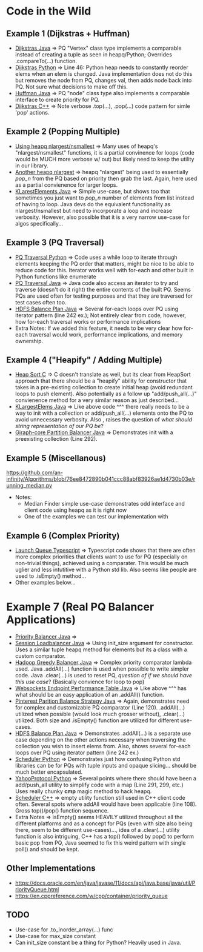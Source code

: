 # Code in the Wild 

## Example 1 (Dijkstras + Huffman)
- [Dijkstras Java](https://github.com/mburst/dijkstras-algorithm/blob/master/Dijkstras.java) => PQ "Vertex" class type implements a comparable instead of creating a tuple as seen in heapq/Python; Overrides .compareTo(...) function. 
- [Dijkstras Python](https://github.com/mburst/dijkstras-algorithm/blob/master/dijkstras.py) => Line 46: Python heap needs to constantly reorder elems when an elem is changed. Java implementation does not do this but removes the node from PQ, changes val, then adds node back into PQ. Not sure what decisions to make off this.
- [Huffman Java](https://github.com/nayuki/Reference-Huffman-coding/blob/bc286358d24b81cd06287b3b062da54388e2ee67/java/src/FrequencyTable.java) => PQ "node" class type also implements a comparable interface to create priority for PQ.
- [Dijkstras C++](https://github.com/josefgraus/self_similarity/blob/c032daa3009f60fdc8a52c437a07c6e3ba2efe4b/src/algorithms/shortest_path.cpp) => Note verbose .top(...), .pop(...) code pattern for simle 'pop' actions. 

## Example 2 (Popping Multiple)
- [Using heapq nlargest/nsmallest](https://github.com/colinaardsma/gsa/blob/fe738bbda48bdbda1b06c19cf3ec1c1b96a3fac9/projections/helpers/player_creator.py) => Many uses of heapq's "nlargest/nsmallest" functions, it is a partial convinence for loops (code would be MUCH more verbose w/ out) but likely need to keep the utility in our library.
- [Another heapq nlargest](https://github.com/joint-em/FirmCore/blob/2e44d1f3e73822cf02f59b4f23d76e2c5187b041/Code/FirmCore_Decompositions.py) => heapq "nlargest" being used to essentially _pop\_n_ from the PQ based on priority then grab the last. Again, here used as a partial convienence for larger loops.
- [KLarestElements Java](https://github.com/sumitsrv121/DSA_Practice/blob/4d19dc3ecf26759e91339d1e6b4f06daa18bc832/src/main/java/com/sumit/srv/heap/KLargestElementsOfAnArray.java) => Simple use-case, but shows too that sometimes you just want to _pop\_n_ number of elements from list instead of having to loop. Java devs do the equivalent functionality as nlargest/nsmallest but need to incorporate a loop and increase verbosity. However, also possible that it is a very narrow use-case for algos specifically... 

## Example 3 (PQ Traversal)
- [PQ Traversal Python](https://github.com/Leesungsup/algo-test/blob/582d62666e1337519c3d80c6faf7b19c9e20b4cc/heap.py) => Code uses a while loop to iterate through elements keeping the PQ order that matters, might be nice to be able to reduce code for this. Iterator works well with for-each and other built in Python functions like enumerate
- [PQ Traversal Java](https://github.com/LayneFongX/Hodgepodge/blob/9229c4b8e9b8800b936adbebc52dc5be652cff1f/queue/src/main/java/com/laynefongx/hodgepodge/service/impl/PriorityQueueService.java) => Java code also access an iterator to try and traverse (doesn't do it right) the entire contents of the built PQ. Seems PQs are used often for testing purposes and that they are traversed for test cases often too. 
- [HDFS Balance Plan Java](https://github.com/ryneli/RsyncCopy/blob/0939fb6d9deac89187d196d31df9bced758661fb/hdfs/org/apache/hadoop/hdfs/server/balancer/BalancePlan.java) => Several for-each loops over PQ using iterator pattern (line 242 ex.); Not entirely clear from code, however, how for-each traversal works or performance implications
- Extra Notes: If we added this feature, it needs to be very clear how for-each traversal would work, performance implications, and memory ownership.

## Example 4 ("Heapify" / Adding Multiple)
- [Heap Sort C](https://github.com/Bossmo02/SortingAlgorithms/blob/8ca981acb76c2f52fa1b2bdc2121d303bb932484/HeapSort.h) => C doesn't translate as well, but its clear from HeapSort approach that there should be a "heapify" ability for constructor that takes in a pre-existing collection to create initial heap (avoid redundant loops to push element). Also potentially as a follow up "add/push_all(...)" convienence method for a very similar reason as just described...
- [KLargestElems Java](https://github.com/an-infinity/Algorithms/blob/76ee8472890b041ccc88abf83926ae1d4730b03e/running_median.py) => Like above code ^^^ there really needs to be a way to init with a collection or add/push_all(...) elements onto the PQ to avoid unnecessary verbosity. Also , raises the question of _what should string representation of our PQ be_?
- [Giraph-core Partition Balancer Java](https://github.com/zjianliu/giraph-1.2.0/blob/a822fc3beec68888e228af93ea3b141143c147fa/giraph-core/src/main/java/org/apache/giraph/partition/PartitionBalancer.java) => Demonstrates init with a preexisting collection (Line 292). 

## Example 5 (Miscellanous)
https://github.com/an-infinity/Algorithms/blob/76ee8472890b041ccc88abf83926ae1d4730b03e/running_median.py
- Notes:
  - Median Finder simple use-case demonstrates odd interface and client code using heapq as it is right now
  - One of the examples we can test our implementation with

## Example 6 (Complex Priority)
- [Launch Queue Typescript](https://github.com/noslate-project/noslated/blob/b6bae04799b498c4a16cb3641680e9c4af86f6d0/src/control_plane/priority_launch_queue.ts) => Typescript code shows that there are often more complex priorities that clients want to use for PQ (especially on non-trivial things), achieved using a comparater. This would be much uglier and less intutitive with a Python std lib. Also seems like people are used to .isEmpty() method...
- Other examples below...

# Example 7 (Real PQ Balancer Applications)
- [Priority Balancer Java](https://github.com/jma19/LoadBalancer/blob/899e72a74e37a8e41bb30f150c6942ad6954ce0e/LoadBalancer/src/main/java/com/uci/routing/PriorityBalancer.java) => 
- [Session Loadbalancer Java](https://github.com/Kixeye/janus/blob/a8a8fc5e6e1306239d42b92fdc34fc889cba19c2/janus-core/src/main/java/com/kixeye/janus/loadbalancer/SessionLoadBalancer.java) => Using init_size argument for constructor. Uses a similar tuple heapq method for elements but its a class with a custom comparator. 
- [Hadoop Greedy Balancer Java](https://github.com/techwhizbang/ozone/blob/d6e0e4747f09ce5c04bcd2ac42cf9ce3e73198db/hadoop-hdds/server-scm/src/main/java/org/apache/hadoop/hdds/scm/container/balancer/FindSourceGreedy.java) => Complex priority comparator lambda used. Java .addAll(...) function is used when possible to write simpler code. Java .clear(...) is used to reset PQ, _question of if we should have this use case_? (Basically convience for loop to pop)
- [Websockets Endpoint Performance Table Java](https://github.com/Luc14860/jwebsocket/blob/b37f087a80e523008c184bfaf761243db3b3f011/branches/jWebSocket-1.0/jWebSocketPlugIns/jWebSocketLoadBalancerPlugIn/src/main/java/org/jwebsocket/plugins/loadbalancer/EndPointsPerformanceTable.java) => Like above ^^^ has what should be an easy application of an .addAll() function. 
- [Pinterest Parition Balance Strategy Java](https://github.com/pinterest/memq/blob/9a56133c0f4d667bd723852ee3469e2fb181c2cf/memq/src/main/java/com/pinterest/memq/core/clustering/PartitionBalanceStrategy.java) => Again, demonstrates need for complex and customizable PQ comparator (Line 120). .addAll(...) utilized when possible (would look much grosser without), .clear(...) utilized. Both size and .isEmpty() function are utilized for different use-cases. 
- [HDFS Balance Plan Java](https://github.com/ryneli/RsyncCopy/blob/0939fb6d9deac89187d196d31df9bced758661fb/hdfs/org/apache/hadoop/hdfs/server/balancer/BalancePlan.java) => Demonstrates .addAll(...) is a separate use case depending on the other actions necessary when traversing the collection you wish to insert elems from. Also, shows several for-each loops over PQ using iterator pattern (line 242 ex.)
- [Scheduler Python](https://github.com/marmiksp/Distributed_MLOps_Application_Platform/blob/30b562599f258cef0fa0cab163fb43228be74776/Scheduler/Scheduler.py) => Demonstrates just how confusing Python std libraries can be for PQs with tuple inputs and opaque slicing... should be much better encapsulated.
- [YahooProtocol Python](https://github.com/ifwe/digsby/blob/f5fe00244744aa131e07f09348d10563f3d8fa99/digsby/src/yahoo/YahooProtocol.py) => Several points where there should have been a add/push_all utility to simplify code with a map (Line 291, 299, etc.) Uses really chunky __cmp__ magic method to hack heapq.
- [Scheduler C++](https://github.com/tbarbette/fastclick/blob/f99c521dd46341394a1343dccc043f3625360435/vendor/nicscheduler/methods/solver.hh) => empty utility function still used in C++ client code often. Several spots where addAll would have been applicable (line 108). Gross top()/pop() function sequence.
- Extra Notes => isEmpty() seems HEAVILY utilized throughout all the different platforms and as a concept for PQs (even with size also being there, seem to be different use-cases)..., idea of a .clear(...) utility function is also intriguing, C++ has a top() followed by pop() to perform basic pop from PQ, Java seemed to fix this weird pattern with single poll() and should be kept.

## Other Implementations
- https://docs.oracle.com/en/java/javase/11/docs/api/java.base/java/util/PriorityQueue.html
- https://en.cppreference.com/w/cpp/container/priority_queue

## TODO
- Use-case for .to_inorder_array(...) func
- Use-case for max_size constant
- Can init_size constant be a thing for Python? Heavily used in Java.

